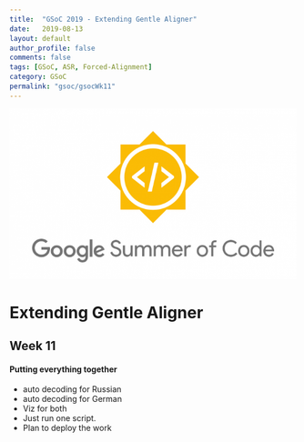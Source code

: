 ```yaml
---
title:  "GSoC 2019 - Extending Gentle Aligner"
date:   2019-08-13
layout: default
author_profile: false
comments: false
tags: [GSoC, ASR, Forced-Alignment]
category: GSoC
permalink: "gsoc/gsocWk11"
---
```


![GSoC](/icons/GSoC.png)

<h1> Extending Gentle Aligner </h1>
<h2> Week 11 </h2>
<h4> Putting everything together </h4>

* auto decoding for Russian
* auto decoding for German
* Viz for both
* Just run one script.
* Plan to deploy the work